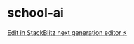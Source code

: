 # school-ai

[Edit in StackBlitz next generation editor ⚡️](https://stackblitz.com/~/github.com/babually/school-ai)